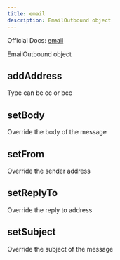 ```yaml
---
title: email
description: EmailOutbound object 
---
```

Official Docs: [email](https://docs.servicenow.com/search?q=email)

EmailOutbound object 


## addAddress
Type can be cc or bcc

## setBody
Override the body of the message

## setFrom
Override the sender address

## setReplyTo
Override the reply to address

## setSubject
Override the subject of the message

